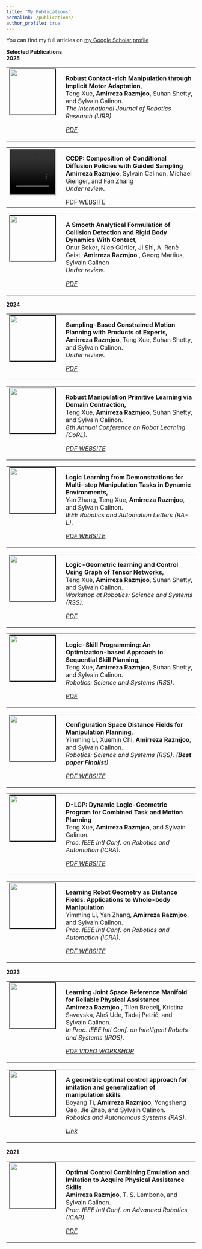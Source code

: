 ```yaml
---
title: "My Publications"
permalink: /publications/
author_profile: true
---
```


You can find my full articles on <a href="https://scholar.google.com/citations?user=yu3z4wcAAAAJ&hl=en"> my Google Scholar profile </a> <br>

<strong>Selected Publications</strong> <br>
<strong>2025</strong> <br>


<table >
<tbody>
<tr> <td style="width:120px; height=120px; vertical-align: top;"> <img style="float: left; margin-right: 10px " src="https://amirrazmjoo.github.io/images/IJRR_Teng_2024.jpeg" width="120px" height="120px" border="2px solid #bbb"> </td>
<td style= "height=120px; vertical-align: top;"> <p>
<strong> Robust Contact-rich Manipulation through Implicit Motor Adaptation, </strong> <br>
Teng Xue, <strong>Amirreza Razmjoo</strong>, Suhan Shetty, and Sylvain Calinon. <br> 
<i> The International Journal of Robotics Research (IJRR).  
<br> 
<div class="links">
    <a class="btn btn-info" href="https://arxiv.org/pdf/2412.11829" role="button" target="_blank"> PDF </a>
    <!-- <a class="btn btn-info" href="https://sites.google.com/view/robustpl/" role="button" target="_blank"> WEBSITE </a> -->
</div>
</i>  </p> </td>
</tr>
</tbody>
</table>



<table>
  <tbody>
    <tr>
      <td style="width: 120px; height: 120px; vertical-align: top;">
        <video style="float: left; margin-right: 10px; border: 2px solid #bbb;" 
               src="https://amirrazmjoo.github.io/videos/DO.mp4" 
               width="120" height="120" autoplay loop muted>
        </video>
      </td>
      <td style="height: 120px; vertical-align: top;">
        <p>
          <strong>CCDP: Composition of Conditional Diffusion Policies with Guided Sampling</strong><br>
          <strong>Amirreza Razmjoo</strong>, Sylvain Calinon, Michael Gienger, and Fan Zhang<br> 
          <i>Under review.</i>
        </p>
        <div class="links">
          <!-- Uncomment and update links when available -->
          <a class="btn btn-info" href="https://arxiv.org/pdf/2503.15386" role="button" target="_blank">PDF</a>
          <a class="btn btn-info" href="https://hri-eu.github.io/ccdp/" role="button" target="_blank">WEBSITE</a>
        </div>
      </td>
    </tr>
  </tbody>
</table>




<table >
<tbody>
<tr> <td style="width:120px; height=120px; vertical-align: top;"> <img style="float: left; margin-right: 10px " src="https://amirrazmjoo.github.io/images/IROS_onur_2025.jpeg" width="120px" height="120px" border="2px solid #bbb"> </td>
<td style= "height=120px; vertical-align: top;"> <p>
<strong> A Smooth Analytical Formulation of Collision Detection and Rigid Body
Dynamics With Contact, </strong> <br>
Onur Beker, Nico Gürtler, Ji Shi, A. Renè Geist, <strong> Amirreza Razmjoo </strong>, Georg Martius,  Sylvain Calinon<br> 
<i> Under review.  <br> 
<div class="links">
    <a class="btn btn-info" href="https://arxiv.org/pdf/2503.11736" role="button" target="_blank"> PDF </a>
    <!-- <a class="btn btn-info" href="https://sites.google.com/view/robustpl/" role="button" target="_blank"> WEBSITE </a> -->
</div>
</i>  </p> </td>
</tr>
</tbody>
</table>





<strong>2024</strong> <br>

<table >
<tbody>
<tr> <td style="width:120px; height=120px; vertical-align: top;"> <img style="float: left; margin-right: 10px " src="https://amirrazmjoo.github.io/images/IJRR_Amir_2024.jpeg" width="120px" height="120px" border="2px solid #bbb"> </td>
<td style= "height=120px; vertical-align: top;"> <p>
<strong> Sampling-Based Constrained Motion Planning with Products of Experts, </strong> <br>
<strong>Amirreza Razmjoo</strong>, Teng Xue, Suhan Shetty, and Sylvain Calinon. <br> 
<i> Under review.  
<br> 
<div class="links">
    <a class="btn btn-info" href="https://arxiv.org/pdf/2412.17462" role="button" target="_blank"> PDF </a>
    <!-- <a class="btn btn-info" href="https://sites.google.com/view/robustpl/" role="button" target="_blank"> WEBSITE </a> -->
</div>
</i>  </p> </td>
</tr>
</tbody>
</table>



<table >
<tbody>
<tr> <td style="width:120px; height=120px; vertical-align: top;"> <img style="float: left; margin-right: 10px " src="https://amirrazmjoo.github.io/images/CoRL_Teng_2024.jpeg" width="120px" height="120px" border="2px solid #bbb"> </td>
<td style= "height=120px; vertical-align: top;"> <p>
<strong> Robust Manipulation Primitive Learning via Domain Contraction, </strong> <br>
Teng Xue, <strong>Amirreza Razmjoo</strong>, Suhan Shetty, and Sylvain Calinon. <br> 
<i> 8th Annual Conference on Robot Learning (CoRL).  
<br> 
<div class="links">
    <a class="btn btn-info" href="https://openreview.net/pdf?id=yNQu9zqx6X" role="button" target="_blank"> PDF </a>
    <a class="btn btn-info" href="https://sites.google.com/view/robustpl/" role="button" target="_blank"> WEBSITE </a>
</div>
</i>  </p> </td>
</tr>
</tbody>
</table>




<table >
<tbody>
<tr> <td style="width:120px; height=120px; vertical-align: top;"> <img style="float: left; margin-right: 10px " src="https://amirrazmjoo.github.io/images/RAL_YAN_2024.jpeg" width="120px" height="120px" border="2px solid #bbb"> </td>
<td style= "height=120px; vertical-align: top;"> <p>
<strong> Logic Learning from Demonstrations for Multi-step Manipulation Tasks in Dynamic Environments, </strong> <br>
Yan Zhang, Teng Xue, <strong>Amirreza Razmjoo</strong>, and Sylvain Calinon. <br> 
<i> IEEE Robotics and Automation Letters (RA-L).  
<br> 
<div class="links">
    <a class="btn btn-info" href="https://arxiv.org/pdf/2404.16138" role="button" target="_blank"> PDF </a>
    <a class="btn btn-info" href="https://github.com/ollieyzhang/Logic-LfD" role="button" target="_blank"> WEBSITE </a>
</div>
</i>  </p> </td>
</tr>
</tbody>
</table>




<table >
<tbody>
<tr> <td style="width:120px; height=120px; vertical-align: top;"> <img style="float: left; margin-right: 10px " src="https://amirrazmjoo.github.io/images/RSS_24_workshop_Teng.png" width="120px" height="120px" border="2px solid #bbb"> </td>
<td style= "height=120px; vertical-align: top;"> <p>
<strong> Logic-Geometric learning and Control Using Graph of Tensor Networks, </strong> <br>
Teng Xue, <strong>Amirreza Razmjoo</strong>, Suhan Shetty, and Sylvain Calinon. <br> 
<i> Workshop at Robotics: Science and Systems (RSS).  
<br> 

<div class="links">
    <a class="btn btn-info" href="https://amirrazmjoo.github.io/files/7_logic_geometric_planning_and_c.pdf" role="button" target="_blank"> PDF </a>
    </div>
 </i>  </p> </td>
</tr>
</tbody>
</table>


<table >
<tbody>
<tr> <td style="width:120px; height=120px; vertical-align: top;"> <img style="float: left; margin-right: 10px " src="https://amirrazmjoo.github.io/images/RSS_24_Teng.jpeg" width="120px" height="120px" border="2px solid #bbb"> </td>
<td style= "height=120px; vertical-align: top;"> <p>
<strong> Logic-Skill Programming: An Optimization-based Approach to Sequential Skill Planning, </strong> <br>
Teng Xue, <strong>Amirreza Razmjoo</strong>, Suhan Shetty, and Sylvain Calinon. <br> 
<i> Robotics: Science and Systems (RSS).  
<br> 
<div class="links">
    <a class="btn btn-info" href="https://enriquecoronadozu.github.io/rssproceedings2024/rss20/p119.pdf" role="button" target="_blank"> PDF </a> 
    </div>
 </i>  </p> </td>
</tr>
</tbody>
</table>


<table >
<tbody>
<tr> <td style="width:120px; height=120px; vertical-align: top;"> <img style="float: left; margin-right: 10px " src="https://amirrazmjoo.github.io/images/RSS_24_Yimming.jpeg" width="120px" height="120px" border="2px solid #bbb"> </td>
<td style= "height=120px; vertical-align: top;"> <p>
<strong> Configuration Space Distance Fields for Manipulation Planning, </strong> <br>
Yimming Li, Xuemin Chi, <strong>Amirreza Razmjoo</strong>, and Sylvain Calinon. <br> 
<i> Robotics: Science and Systems (RSS). (<strong>Best paper Finalist</strong>) 
<br> 
<div class="links">
    <a class="btn btn-info" href="https://enriquecoronadozu.github.io/rssproceedings2024/rss20/p131.pdf" role="button" target="_blank"> PDF </a> 
    <a class="btn btn-info" href="https://github.com/yimingli1998/cdf" role="button" target="_blank"> WEBSITE </a> 
    </div>
 </i>  </p> </td>
</tr>
</tbody>
</table>

<table >
<tbody>
<tr> <td style="width:120px; height=120px; vertical-align: top;"> <img style="float: left; margin-right: 10px " src="https://amirrazmjoo.github.io/images/ICRA24.jpeg" width="120px" height="120px" border="2px solid #bbb"> </td>
<td style= "height=120px; vertical-align: top;"> <p>
<strong> D-LGP: Dynamic Logic-Geometric Program for Combined Task and Motion Planning </strong> <br>
Teng Xue, <strong>Amirreza Razmjoo</strong>, and Sylvain Calinon. <br> 
<i> Proc. IEEE Intl Conf. on Robotics and Automation (ICRA).  
<br> 
<div class="links">
    <a class="btn btn-info" href="https://arxiv.org/pdf/2312.02731.pdf" role="button" target="_blank"> PDF </a> 
    <a class="btn btn-info" href="https://sites.google.com/view/dyn-lgp" role="button" target="_blank"> WEBSITE </a> 
    </div> </i>  </p> </td>
</tr>
</tbody>
</table>

<table >
<tbody>
<tr> <td style="width:120px; height=120px; vertical-align: top;"> <img style="float: left; margin-right: 10px " src="https://amirrazmjoo.github.io/images/ICRA24_yimming.png" width="120px" height="120px" border="2px solid #bbb"> </td>
<td style= "height=120px; vertical-align: top;"> <p>
<strong> Learning Robot Geometry as Distance Fields: Applications to Whole-body Manipulation </strong> <br>
Yimming Li, Yan Zhang, <strong>Amirreza Razmjoo</strong>, and Sylvain Calinon. <br> 
<i> Proc. IEEE Intl Conf. on Robotics and Automation (ICRA). 
<br> 
<div class="links">
    <a class="btn btn-info" href="https://arxiv.org/pdf/2307.00533.pdf" role="button" target="_blank"> PDF </a> 
    <a class="btn btn-info" href="https://github.com/yimingli1998/RDF" role="button" target="_blank"> WEBSITE </a> </div>
</i>  </p> </td>
</tr>
</tbody>
</table>

<strong>2023</strong> <br>
<table >
<tbody>
<tr> <td style="width:120px; height=120px; vertical-align: top;"> <img style="float: left; margin-right: 10px " src="https://amirrazmjoo.github.io/images/IROS_23.png" width="120px" height="120px" border="2px solid #bbb"> </td>
<td style= "height=120px; vertical-align: top;"> <p>
<strong> Learning Joint Space Reference Manifold for Reliable Physical Assistance </strong> <br>
<strong> Amirreza Razmjoo </strong>, Tilen Brecelj, Kristina Savevska, Aleš Ude, Tadej Petrič, and Sylvain Calinon. <br> 
<i> In Proc. IEEE Intl Conf. on Intelligent Robots and Systems (IROS).  
<br> 
<div class="links">
    <a class="btn btn-info" href="https://amirrazmjoo.github.io/files/IROS_23.pdf" role="button" target="_blank"> PDF </a>
     <a class="btn btn-info" href="https://www.youtube.com/watch?v=GQAad6GFPlE" role="button" target="_blank"> VIDEO </a>
      <a class="btn btn-info" href="https://www.dropbox.com/sh/5v774087tdddkbj/AACX07wnUdCV3ha2_WdI5rlNa?dl=0&preview=IROS-EPHRC+2023+4.pdf" role="button" target="_blank"> WORKSHOP </a>
      </div> </i>  </p> </td>
</tr>
</tbody>
</table>

<table >
<tbody>
<tr> <td style="width:120px; height=120px; vertical-align: top;"> <img style="float: left; margin-right: 10px " src="https://amirrazmjoo.github.io/images/RAS23.png" width="120px" height="120px" border="2px solid #bbb"> </td>
<td style= "height=120px; vertical-align: top;"> <p>
<strong> A geometric optimal control approach for imitation and generalization of manipulation skills </strong> <br>
Boyang Ti, <strong>Amirreza Razmjoo</strong>, Yongsheng Gao, Jie Zhao, and Sylvain Calinon. <br> 
<i> Robotics and Autonomous Systems (RAS). 
<br> 
<div class="links">
    <a class="btn btn-info" href="https://www.sciencedirect.com/science/article/abs/pii/S0921889023000520" role="button" target="_blank"> Link </a> </div>  </i>  </p> </td>
</tr>
</tbody>
</table>

<strong>2021</strong> <br>
<table >
<tbody>
<tr> <td style="width:120px; height=120px; vertical-align: top;"> <img style="float: left; margin-right: 10px " src="https://amirrazmjoo.github.io/images/ICAR21.png" width="120px" height="120px" border="2px solid #bbb"> </td>
<td style= "height=120px; vertical-align: top;"> <p>
<strong> Optimal Control Combining Emulation and Imitation to Acquire Physical Assistance Skills</strong> <br>
<strong>Amirreza Razmjoo</strong>, T. S. Lembono, and Sylvain Calinon. <br> 
<i> Proc. IEEE Intl Conf. on Advanced Robotics (ICAR).  
<br> 
<div class="links">
    <a class="btn btn-info" href="https://publications.idiap.ch/attachments/papers/2021/Razmjoo_ICAR_2021.pdf" role="button" target="_blank"> PDF </a> </div> </i>  </p> </td>
</tr>
</tbody>
</table>


